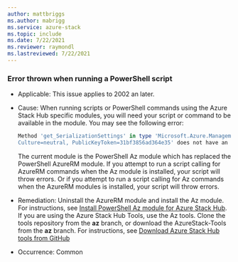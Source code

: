```yaml
---
author: mattbriggs
ms.author: mabrigg
ms.service: azure-stack
ms.topic: include
ms.date: 7/22/2021
ms.reviewer: raymondl
ms.lastreviewed: 7/22/2021
---
```


### Error thrown when running a PowerShell script

- Applicable: This issue applies to 2002 an later.
- Cause: When running scripts or PowerShell commands using the Azure Stack Hub specific modules, you will need your script or command to be available in the module. 
    You may see the following error:

    ```powershell  
    Method 'get_SerializationSettings' in type 'Microsoft.Azure.Management.Internal.Resources.ResourceManagementClient' from assembly 'Microsoft.Azure.Commands.ResourceManager.Common, Version=4.0.0.0, 
    Culture=neutral, PublicKeyToken=31bf3856ad364e35' does not have an implementation.
    ```
    The current module is the PowerShell Az module which has replaced the PowerShell AzureRM module. If you attempt to run a script calling for AzureRM commands when the Az module is installed, your script will throw errors. Or if you attempt to run a script calling for Az commands when the AzureRM modules is installed, your script will throw errors. 
- Remediation: Uninstall the AzureRM module and install the Az module. For instructions, see [Install PowerShell Az module for Azure Stack Hub](/azure-stack/operator/powershell-install-az-module). If you are using the Azure Stack Hub Tools, use the Az tools. Clone the tools repository from the **az** branch, or download the AzureStack-Tools from the **az** branch. For instructions, see [Download Azure Stack Hub tools from GitHub](/azure-stack/operator/azure-stack-powershell-download)
- Occurrence: Common